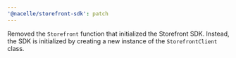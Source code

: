 ```yaml
---
'@nacelle/storefront-sdk': patch
---
```


Removed the `Storefront` function that initialized the Storefront SDK. Instead, the SDK is initialized by creating a new instance of the `StorefrontClient` class.
